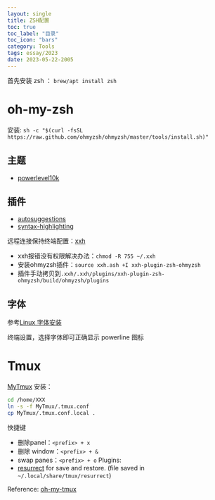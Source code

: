 ```yaml
---
layout: single
title: ZSH配置
toc: true
toc_label: "目录"
toc_icon: "bars"
category: Tools
tags: essay/2023
date: 2023-05-22-2005
---
```

首先安装 zsh ：
`brew/apt install zsh`
# oh-my-zsh
安装:
`sh -c "$(curl -fsSL https://raw.github.com/ohmyzsh/ohmyzsh/master/tools/install.sh)"`

## 主题 
- [powerlevel10k](https://github.com/romkatv/powerlevel10k#oh-my-zsh)

## 插件 
- [autosuggestions](https://github.com/zsh-users/zsh-autosuggestions/blob/master/INSTALL.md)
- [syntax-highlighting](https://github.com/zsh-users/zsh-syntax-highlighting)

远程连接保持终端配置：[xxh](https://github.com/xxh/xxh#seamless-oh-my-zsh-demo)
- xxh报错没有权限解决办法：`chmod -R 755 ~/.xxh`
- 安装ohmyzsh插件：`source xxh.ash +I xxh-plugin-zsh-ohmyzsh`
- 插件手动拷贝到`.xxh/.xxh/plugins/xxh-plugin-zsh-ohmyzsh/build/ohmyzsh/plugins`
 
## 字体
参考[Linux 字体安装](./2023-05-22-linux-fonts.md)

终端设置，选择字体即可正确显示 powerline 图标

# Tmux
[MyTmux](https://github.com/PHLens/MyTmux)
安装：
```bash
cd /home/XXX
ln -s -f MyTmux/.tmux.conf
cp MyTmux/.tmux.conf.local .
```
快捷键
- 删除panel：`<prefix> + x`
- 删除 window：`<prefix> + &` 
- swap panes：`<prefix> + o`
Plugins:
- [resurrect]( https://github.com/tmux-plugins/tmux-resurrect ) for save and restore. (file saved in `~/.local/share/tmux/resurrect`)

Reference:  [oh-my-tmux](https://github.com/gpakosz/.tmux)